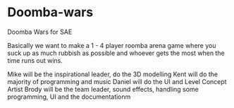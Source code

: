 # Doomba-wars
Doomba Wars for SAE

Basically we want to make a 1 - 4 player roomba arena game where you suck up as much rubbish as possible and whoever gets the most
when the time runs out wins.

Mike will be the inspirational leader, do the 3D modelling
Kent will do the majority of programming and music
Daniel will do the UI  and  Level  Concept Artist
Brody will be the team leader, sound effects, handling some programming, UI and the documentationm

